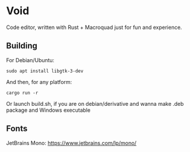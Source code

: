 # Void
Code editor, written with Rust + Macroquad just for fun and experience.

## Building
For Debian/Ubuntu: 
```
sudo apt install libgtk-3-dev
```

And then, for any platform: 
```
cargo run -r
```
Or launch build.sh, if you are on debian/derivative and wanna make .deb package and Windows executable

## Fonts
JetBrains Mono: https://www.jetbrains.com/lp/mono/
